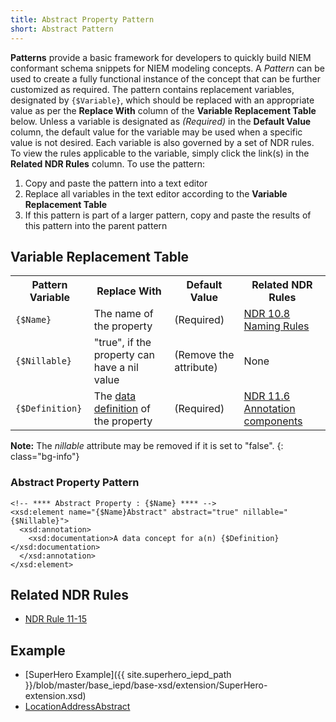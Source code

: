 ```yaml
---
title: Abstract Property Pattern
short: Abstract Pattern
---
```


**Patterns** provide a basic framework for developers to quickly build NIEM conformant schema snippets for NIEM modeling concepts. A *Pattern* can be used to create a fully functional instance of the concept that can be further customized as required.  The pattern contains replacement variables, designated by `{$Variable}`, which should be replaced with an appropriate value as per the **Replace With** column of the **Variable Replacement Table** below. Unless a variable is designated as *(Required)* in the **Default Value** column, the default value for the variable may be used when a specific value is not desired. Each variable is also governed by a set of NDR rules. To view the rules applicable to the variable, simply click the link(s) in the **Related NDR Rules** column. To use the pattern:

1. Copy and paste the pattern into a text editor
1. Replace all variables in the text editor according to the **Variable Replacement Table**
1. If this pattern is part of a larger pattern, copy and paste the results of this pattern into the parent pattern

## Variable Replacement Table

<table class="table table-hover">
  <tbody>
    <tr>
      <th>Pattern Variable</th>
      <th>Replace With</th>
      <th>Default Value</th>
      <th>Related NDR Rules</th>
    </tr>
    <tr>
      <td><code>{$Name}</code></td>
      <td>The name of the property</td>
      <td>(Required)</td>
      <td>
        <a href="http://reference.niem.gov/niem/specification/naming-and-design-rules/3.0/NIEM-NDR-3.0-2014-07-31.html#section_10.8">NDR 10.8 Naming Rules</a>
      </td>
    </tr>
    <tr>
      <td><code>{$Nillable}</code></td>
      <td>"true", if the property can have a nil value</td>
      <td>(Remove the attribute)</td>
      <td>None</td>
    </tr>
    <tr>
      <td><code>{$Definition}</code></td>
      <td>
        The <a href="http://reference.niem.gov/niem/specification/naming-and-design-rules/3.0/NIEM-NDR-3.0-2014-07-31.html#definition_data_definition" title="Data definition">data definition</a> of the property
      </td>
      <td>(Required)</td>
      <td>
        <a href="http://reference.niem.gov/niem/specification/naming-and-design-rules/3.0/NIEM-NDR-3.0-2014-07-31.html#section_11.6">NDR 11.6 Annotation components</a>
      </td>
    </tr>
  </tbody>
</table>

**Note:** The *nillable* attribute may be removed if it is set to "false".
{: class="bg-info"}

### Abstract Property Pattern

    <!-- **** Abstract Property : {$Name} **** -->
    <xsd:element name="{$Name}Abstract" abstract="true" nillable="{$Nillable}">
      <xsd:annotation>
        <xsd:documentation>A data concept for a(n) {$Definition}</xsd:documentation>
      </xsd:annotation>
    </xsd:element>

## Related NDR Rules

* [NDR Rule 11-15](http://reference.niem.gov/niem/specification/naming-and-design-rules/3.0/NIEM-NDR-3.0-2014-07-31.html#rule_11-15)

## Example

* [SuperHero Example]({{ site.superhero_iepd_path }}/blob/master/base_iepd/base-xsd/extension/SuperHero-extension.xsd)
* [LocationAddressAbstract](./assets/LocationAddressAbstract.xsd)
